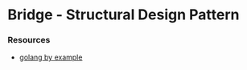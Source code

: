 # Bridge - Structural Design Pattern


### Resources
- [golang by example](https://golangbyexample.com/composite-design-pattern-golang/)
